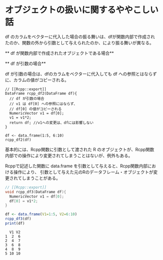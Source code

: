# オブジェクトの扱いに関するややこしい話

df のカラムをベクターに代入した場合の振る舞いは、dfが関数内部で作成されたのか、関数の外から引数として与えられたのか、により振る舞いが異なる。


** df が関数内部で作成されたオブジェクトである場合**




** df が引数の場合**

df が引数の場合は、dfのカラムをベクターに代入しても df への参照とはならずに、カラムの値がコピーされる。

```
// [[Rcpp::export]]
DataFrame rcpp_df2(DataFrame df){
  // df が引数の場合
  // v1 は df[0] への参照にはならず、
  // df[0] の値がコピーされる
  NumericVector v1 = df[0];
  v1 = v1*2;
  return df; //v1への変更は、dfには影響しない
}
```

```
df <- data.frame(1:5, 6:10)
rcpp_df2(df)
```


基本的には、Rcpp関数に引数として渡された R のオブジェクトが、Rcpp関数内部での操作により変更されてしまうことはないが、例外もある。

Rcppで記述した関数に data.frame を引数として与えると、Rcpp関数内部における操作により、
引数として与えた元のRのデータフレーム・オブジェクトが変更されてしまうことがある。

```cpp
// [[Rcpp::export]]
void rcpp_df3(DataFrame df){
  NumericVector v1 = df[0];
  df[0] = v1*2;
}
```

```R
df <- data.frame(V1=1:5, V2=6:10)
rcpp_df3(df)
print(df)
```
```
  V1 V2
1  2  6
2  4  7
3  6  8
4  8  9
5 10 10

```

